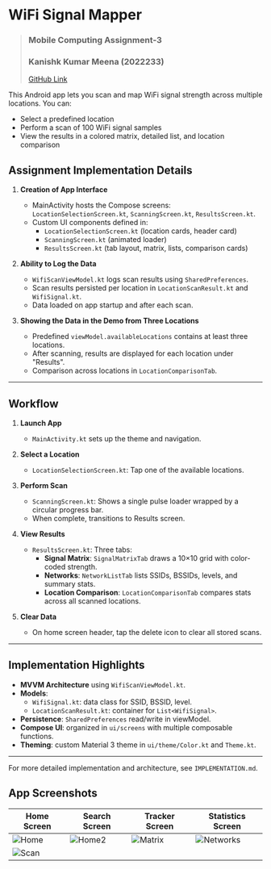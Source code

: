 # WiFi Signal Mapper
> ### Mobile Computing Assignment-3
> ### Kanishk Kumar Meena (2022233)
> [GitHub Link](https://github.com/KanishkKumarMeena/MC_2022233_Assignment-3/tree/main/2022233_WiFi_Signal_Mapper)

This Android app lets you scan and map WiFi signal strength across multiple locations. You can:
- Select a predefined location
- Perform a scan of 100 WiFi signal samples
- View the results in a colored matrix, detailed list, and location comparison



## Assignment Implementation Details

1. **Creation of App Interface**
   - MainActivity hosts the Compose screens: `LocationSelectionScreen.kt`, `ScanningScreen.kt`, `ResultsScreen.kt`.
   - Custom UI components defined in:
     - `LocationSelectionScreen.kt` (location cards, header card)
     - `ScanningScreen.kt` (animated loader)
     - `ResultsScreen.kt` (tab layout, matrix, lists, comparison cards)

2. **Ability to Log the Data**
   - `WifiScanViewModel.kt` logs scan results using `SharedPreferences`.
   - Scan results persisted per location in `LocationScanResult.kt` and `WifiSignal.kt`.
   - Data loaded on app startup and after each scan.

3. **Showing the Data in the Demo from Three Locations**
   - Predefined `viewModel.availableLocations` contains at least three locations.
   - After scanning, results are displayed for each location under "Results".
   - Comparison across locations in `LocationComparisonTab`.

---

## Workflow

1. **Launch App**
   - `MainActivity.kt` sets up the theme and navigation.

2. **Select a Location**
   - `LocationSelectionScreen.kt`: Tap one of the available locations.

3. **Perform Scan**
   - `ScanningScreen.kt`: Shows a single pulse loader wrapped by a circular progress bar.
   - When complete, transitions to Results screen.

4. **View Results**
   - `ResultsScreen.kt`: Three tabs:
     - **Signal Matrix**: `SignalMatrixTab` draws a 10×10 grid with color-coded strength.
     - **Networks**: `NetworkListTab` lists SSIDs, BSSIDs, levels, and summary stats.
     - **Location Comparison**: `LocationComparisonTab` compares stats across all scanned locations.

5. **Clear Data**
   - On home screen header, tap the delete icon to clear all stored scans.

---

## Implementation Highlights

- **MVVM Architecture** using `WifiScanViewModel.kt`.
- **Models**:
  - `WifiSignal.kt`: data class for SSID, BSSID, level.
  - `LocationScanResult.kt`: container for `List<WifiSignal>`.
- **Persistence**: `SharedPreferences` read/write in viewModel.
- **Compose UI**: organized in `ui/screens` with multiple composable functions.
- **Theming**: custom Material 3 theme in `ui/theme/Color.kt` and `Theme.kt`.

---

For more detailed implementation and architecture, see `IMPLEMENTATION.md`. 

## App Screenshots
| Home Screen | Search Screen | Tracker Screen | Statistics Screen |
|-|-|-|-|
| ![Home](/2022233_WiFi_Signal_Mapper/Screenshots/Home.png) | ![Home2](/2022233_WiFi_Signal_Mapper/Screenshots/Home2.png) |![Matrix](/2022233_WiFi_Signal_Mapper/Screenshots/Matrix.png)| ![Networks](/2022233_WiFi_Signal_Mapper/Screenshots/Networks.png)|
![Scan](/2022233_WiFi_Signal_Mapper/Screenshots/Scan.gif) |